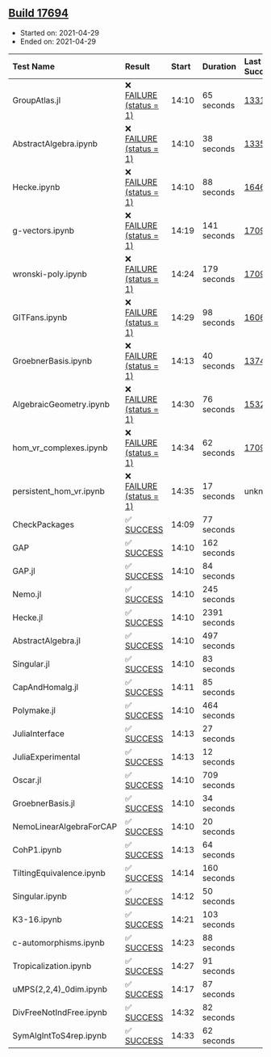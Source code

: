 ## [Build 17694](https://oscarci.mathematik.uni-kl.de/job/oscar/17694/)

* Started on: 2021-04-29
* Ended on: 2021-04-29

| Test Name    | Result | Start | Duration | Last Success | First Failure |
|:-------------|:-------|:------|:---------|:-------------|:--------------|
| GroupAtlas.jl | ❌ [FAILURE (status = 1)](https://oscarci.mathematik.uni-kl.de/job/oscar/17694/artifact/logs/build-17694/GroupAtlas.jl.log) | 14:10 | 65 seconds | [13311](https://oscarci.mathematik.uni-kl.de/job/oscar/13311/) | [13312](https://oscarci.mathematik.uni-kl.de/job/oscar/13312/) |
| AbstractAlgebra.ipynb | ❌ [FAILURE (status = 1)](https://oscarci.mathematik.uni-kl.de/job/oscar/17694/artifact/logs/build-17694/AbstractAlgebra.ipynb.log) | 14:10 | 38 seconds | [13355](https://oscarci.mathematik.uni-kl.de/job/oscar/13355/) | [13356](https://oscarci.mathematik.uni-kl.de/job/oscar/13356/) |
| Hecke.ipynb | ❌ [FAILURE (status = 1)](https://oscarci.mathematik.uni-kl.de/job/oscar/17694/artifact/logs/build-17694/Hecke.ipynb.log) | 14:10 | 88 seconds | [16463](https://oscarci.mathematik.uni-kl.de/job/oscar/16463/) | [16464](https://oscarci.mathematik.uni-kl.de/job/oscar/16464/) |
| g-vectors.ipynb | ❌ [FAILURE (status = 1)](https://oscarci.mathematik.uni-kl.de/job/oscar/17694/artifact/logs/build-17694/g-vectors.ipynb.log) | 14:19 | 141 seconds | [17099](https://oscarci.mathematik.uni-kl.de/job/oscar/17099/) | [17100](https://oscarci.mathematik.uni-kl.de/job/oscar/17100/) |
| wronski-poly.ipynb | ❌ [FAILURE (status = 1)](https://oscarci.mathematik.uni-kl.de/job/oscar/17694/artifact/logs/build-17694/wronski-poly.ipynb.log) | 14:24 | 179 seconds | [17098](https://oscarci.mathematik.uni-kl.de/job/oscar/17098/) | [17099](https://oscarci.mathematik.uni-kl.de/job/oscar/17099/) |
| GITFans.ipynb | ❌ [FAILURE (status = 1)](https://oscarci.mathematik.uni-kl.de/job/oscar/17694/artifact/logs/build-17694/GITFans.ipynb.log) | 14:29 | 98 seconds | [16068](https://oscarci.mathematik.uni-kl.de/job/oscar/16068/) | [16069](https://oscarci.mathematik.uni-kl.de/job/oscar/16069/) |
| GroebnerBasis.ipynb | ❌ [FAILURE (status = 1)](https://oscarci.mathematik.uni-kl.de/job/oscar/17694/artifact/logs/build-17694/GroebnerBasis.ipynb.log) | 14:13 | 40 seconds | [13748](https://oscarci.mathematik.uni-kl.de/job/oscar/13748/) | [13749](https://oscarci.mathematik.uni-kl.de/job/oscar/13749/) |
| AlgebraicGeometry.ipynb | ❌ [FAILURE (status = 1)](https://oscarci.mathematik.uni-kl.de/job/oscar/17694/artifact/logs/build-17694/AlgebraicGeometry.ipynb.log) | 14:30 | 76 seconds | [15322](https://oscarci.mathematik.uni-kl.de/job/oscar/15322/) | [15323](https://oscarci.mathematik.uni-kl.de/job/oscar/15323/) |
| hom_vr_complexes.ipynb | ❌ [FAILURE (status = 1)](https://oscarci.mathematik.uni-kl.de/job/oscar/17694/artifact/logs/build-17694/hom_vr_complexes.ipynb.log) | 14:34 | 62 seconds | [17099](https://oscarci.mathematik.uni-kl.de/job/oscar/17099/) | [17100](https://oscarci.mathematik.uni-kl.de/job/oscar/17100/) |
| persistent_hom_vr.ipynb | ❌ [FAILURE (status = 1)](https://oscarci.mathematik.uni-kl.de/job/oscar/17694/artifact/logs/build-17694/persistent_hom_vr.ipynb.log) | 14:35 | 17 seconds | unknown | unknown |
| CheckPackages | ✅ [SUCCESS](https://oscarci.mathematik.uni-kl.de/job/oscar/17694/artifact/logs/build-17694/CheckPackages.log) | 14:09 | 77 seconds |  |  |
| GAP | ✅ [SUCCESS](https://oscarci.mathematik.uni-kl.de/job/oscar/17694/artifact/logs/build-17694/GAP.log) | 14:10 | 162 seconds |  |  |
| GAP.jl | ✅ [SUCCESS](https://oscarci.mathematik.uni-kl.de/job/oscar/17694/artifact/logs/build-17694/GAP.jl.log) | 14:10 | 84 seconds |  |  |
| Nemo.jl | ✅ [SUCCESS](https://oscarci.mathematik.uni-kl.de/job/oscar/17694/artifact/logs/build-17694/Nemo.jl.log) | 14:10 | 245 seconds |  |  |
| Hecke.jl | ✅ [SUCCESS](https://oscarci.mathematik.uni-kl.de/job/oscar/17694/artifact/logs/build-17694/Hecke.jl.log) | 14:10 | 2391 seconds |  |  |
| AbstractAlgebra.jl | ✅ [SUCCESS](https://oscarci.mathematik.uni-kl.de/job/oscar/17694/artifact/logs/build-17694/AbstractAlgebra.jl.log) | 14:10 | 497 seconds |  |  |
| Singular.jl | ✅ [SUCCESS](https://oscarci.mathematik.uni-kl.de/job/oscar/17694/artifact/logs/build-17694/Singular.jl.log) | 14:10 | 83 seconds |  |  |
| CapAndHomalg.jl | ✅ [SUCCESS](https://oscarci.mathematik.uni-kl.de/job/oscar/17694/artifact/logs/build-17694/CapAndHomalg.jl.log) | 14:11 | 85 seconds |  |  |
| Polymake.jl | ✅ [SUCCESS](https://oscarci.mathematik.uni-kl.de/job/oscar/17694/artifact/logs/build-17694/Polymake.jl.log) | 14:10 | 464 seconds |  |  |
| JuliaInterface | ✅ [SUCCESS](https://oscarci.mathematik.uni-kl.de/job/oscar/17694/artifact/logs/build-17694/JuliaInterface.log) | 14:13 | 27 seconds |  |  |
| JuliaExperimental | ✅ [SUCCESS](https://oscarci.mathematik.uni-kl.de/job/oscar/17694/artifact/logs/build-17694/JuliaExperimental.log) | 14:13 | 12 seconds |  |  |
| Oscar.jl | ✅ [SUCCESS](https://oscarci.mathematik.uni-kl.de/job/oscar/17694/artifact/logs/build-17694/Oscar.jl.log) | 14:10 | 709 seconds |  |  |
| GroebnerBasis.jl | ✅ [SUCCESS](https://oscarci.mathematik.uni-kl.de/job/oscar/17694/artifact/logs/build-17694/GroebnerBasis.jl.log) | 14:10 | 34 seconds |  |  |
| NemoLinearAlgebraForCAP | ✅ [SUCCESS](https://oscarci.mathematik.uni-kl.de/job/oscar/17694/artifact/logs/build-17694/NemoLinearAlgebraForCAP.log) | 14:10 | 20 seconds |  |  |
| CohP1.ipynb | ✅ [SUCCESS](https://oscarci.mathematik.uni-kl.de/job/oscar/17694/artifact/logs/build-17694/CohP1.ipynb.log) | 14:13 | 64 seconds |  |  |
| TiltingEquivalence.ipynb | ✅ [SUCCESS](https://oscarci.mathematik.uni-kl.de/job/oscar/17694/artifact/logs/build-17694/TiltingEquivalence.ipynb.log) | 14:14 | 160 seconds |  |  |
| Singular.ipynb | ✅ [SUCCESS](https://oscarci.mathematik.uni-kl.de/job/oscar/17694/artifact/logs/build-17694/Singular.ipynb.log) | 14:12 | 50 seconds |  |  |
| K3-16.ipynb | ✅ [SUCCESS](https://oscarci.mathematik.uni-kl.de/job/oscar/17694/artifact/logs/build-17694/K3-16.ipynb.log) | 14:21 | 103 seconds |  |  |
| c-automorphisms.ipynb | ✅ [SUCCESS](https://oscarci.mathematik.uni-kl.de/job/oscar/17694/artifact/logs/build-17694/c-automorphisms.ipynb.log) | 14:23 | 88 seconds |  |  |
| Tropicalization.ipynb | ✅ [SUCCESS](https://oscarci.mathematik.uni-kl.de/job/oscar/17694/artifact/logs/build-17694/Tropicalization.ipynb.log) | 14:27 | 91 seconds |  |  |
| uMPS(2,2,4)_0dim.ipynb | ✅ [SUCCESS](https://oscarci.mathematik.uni-kl.de/job/oscar/17694/artifact/logs/build-17694/uMPS-2-2-4-_0dim.ipynb.log) | 14:17 | 87 seconds |  |  |
| DivFreeNotIndFree.ipynb | ✅ [SUCCESS](https://oscarci.mathematik.uni-kl.de/job/oscar/17694/artifact/logs/build-17694/DivFreeNotIndFree.ipynb.log) | 14:32 | 82 seconds |  |  |
| SymAlgIntToS4rep.ipynb | ✅ [SUCCESS](https://oscarci.mathematik.uni-kl.de/job/oscar/17694/artifact/logs/build-17694/SymAlgIntToS4rep.ipynb.log) | 14:33 | 62 seconds |  |  |
